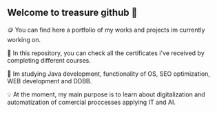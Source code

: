 ## Welcome to treasure github 👋

🪙 You can find here a portfolio of my works and projects im currently working on.

📄 In this repository, you can check all the certificates i've received by completing different courses.

🌱 Im studying Java development, functionality of OS, SEO optimization, WEB development and DDBB.

💡 At the moment, my main purpose is to learn about digitalization and automatization of comercial proccesses applying IT and AI.
